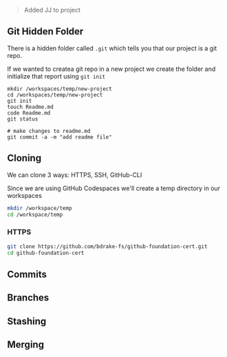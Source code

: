 > Added JJ to project

## Git Hidden Folder

There is a hidden folder called `.git` which tells you that our project is a git repo.

If we wanted to createa  git repo in a new project we create the folder and initialize that report using `git init`

```
mkdir /workspaces/temp/new-project
cd /workspaces/temp/new-project
git init
touch Readme.md
code Readme.md
git status

# make changes to readme.md
git commit -a -m "add readme file"
```

## Cloning

We can clone 3 ways: HTTPS, SSH, GitHub-CLI

Since we are using GitHub Codespaces we'll create a temp directory in our workspaces

```sh
mkdir /workspace/temp
cd /workspace/temp
```

### HTTPS

```sh
git clone https://github.com/bdrake-fs/github-foundation-cert.git
cd github-foundation-cert
```

## Commits

## Branches

## Stashing

## Merging